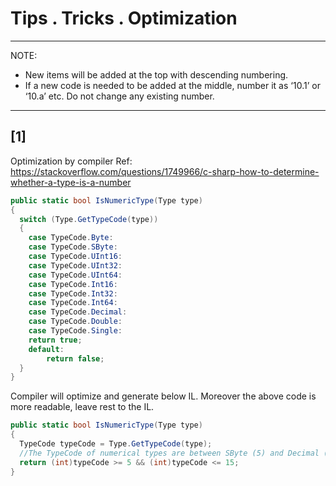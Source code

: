 # Tips . Tricks . Optimization

---
NOTE:
- New items will be added at the top with descending numbering. 
- If a new code is needed to be added at the middle, number it as ‘10.1’ or ‘10.a’ etc. Do not change any existing number.
---

## [1]
Optimization by compiler
Ref: https://stackoverflow.com/questions/1749966/c-sharp-how-to-determine-whether-a-type-is-a-number
````c#
public static bool IsNumericType(Type type)
{
  switch (Type.GetTypeCode(type))
  {
	case TypeCode.Byte:
	case TypeCode.SByte:
	case TypeCode.UInt16:
	case TypeCode.UInt32:
	case TypeCode.UInt64:
	case TypeCode.Int16:
	case TypeCode.Int32:
	case TypeCode.Int64:
	case TypeCode.Decimal:
	case TypeCode.Double:
	case TypeCode.Single:
  	return true;
	default:
  		return false;
  }
}
````
Compiler will optimize and generate below IL. Moreover the above code is more readable, leave rest to the IL.
````c#
public static bool IsNumericType(Type type)
{
  TypeCode typeCode = Type.GetTypeCode(type);
  //The TypeCode of numerical types are between SByte (5) and Decimal (15).
  return (int)typeCode >= 5 && (int)typeCode <= 15;
}
````
